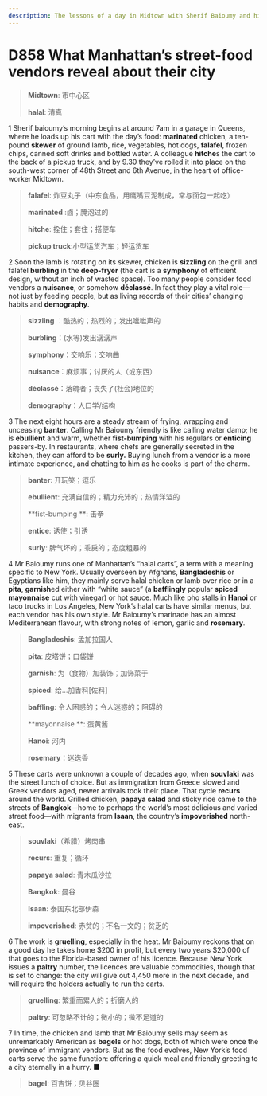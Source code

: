 ```yaml
---
description: The lessons of a day in Midtown with Sherif Baioumy and his halal cart
---
```


# D858 What Manhattan’s street-food vendors reveal about their city
> **Midtown**: 市中心区
 > 
> **halal**: 清真
 > 


1 Sherif baioumy’s morning begins at around 7am in a garage in Queens, where he loads up his cart with the day’s food: **marinated** chicken, a ten-pound **skewer** of ground lamb, rice, vegetables, hot dogs, **falafel**, frozen chips, canned soft drinks and bottled water. A colleague **hitche**s the cart to the back of a pickup truck, and by 9.30 they’ve rolled it into place on the south-west corner of 48th Street and 6th Avenue, in the heart of office-worker Midtown.

> **falafel**: 炸豆丸子（中东食品，用鹰嘴豆泥制成，常与面包一起吃）
>
> **marinated** :卤；腌泡过的
>
> **hitche**: 拴住；套住；搭便车
>
> **pickup truck**:小型运货汽车；轻运货车
>

2 Soon the lamb is rotating on its skewer, chicken is **sizzling** on the grill and falafel **burbling** in the **deep-fryer** (the cart is a **symphony** of efficient design, without an inch of wasted space). Too many people consider food vendors a **nuisance**, or somehow **déclassé**. In fact they play a vital role—not just by feeding people, but as living records of their cities’ changing habits and **demography**.

> **sizzling** ：酷热的；热烈的；发出咝咝声的
>
> **burbling**：(水等)发出潺潺声
>
> **symphony**：交响乐；交响曲
>
> **nuisance**：麻烦事；讨厌的人（或东西）
>
> **déclassé**：落魄者；丧失了(社会)地位的
>
> **demography**：人口学/结构
>

3 The next eight hours are a steady stream of frying, wrapping and unceasing **banter**. Calling Mr Baioumy friendly is like calling water damp; he is **ebullient** and warm, whether **fist-bumping** with his regulars or **enticing** passers-by. In restaurants, where chefs are generally secreted in the kitchen, they can afford to be **surly.** Buying lunch from a vendor is a more intimate experience, and chatting to him as he cooks is part of the charm.

> **banter**: 开玩笑；逗乐
>
> **ebullient**: 充满自信的；精力充沛的；热情洋溢的
>
> **fist-bumping **: 击拳
>
> **entice**: 诱使；引诱
>
> **surly**: 脾气坏的；乖戾的；态度粗暴的
>

4 Mr Baioumy runs one of Manhattan’s “halal carts”, a term with a meaning specific to New York. Usually overseen by Afghans, **Bangladeshis** or Egyptians like him, they mainly serve halal chicken or lamb over rice or in a **pita**, **garnish**ed either with “white sauce” (a **bafflingly** popular **spiced** **mayonnaise** cut with vinegar) or hot sauce. Much like pho stalls in **Hanoi** or taco trucks in Los Angeles, New York’s halal carts have similar menus, but each vendor has his own style. Mr Baioumy’s marinade has an almost Mediterranean flavour, with strong notes of lemon, garlic and **rosemary**.

> **Bangladeshis**: 孟加拉国人
>
> **pita**: 皮塔饼；口袋饼
>
> **garnish**: 为（食物）加装饰；加饰菜于
>
> **spiced**: 给…加香料[佐料]
>
> **baffling**: 令人困惑的；令人迷惑的；阻碍的
>
> **mayonnaise **: 蛋黄酱
>
> **Hanoi**: 河内
>
> **rosemary**：迷迭香
>

5 These carts were unknown a couple of decades ago, when **souvlaki** was the street lunch of choice. But as immigration from Greece slowed and Greek vendors aged, newer arrivals took their place. That cycle **recurs** around the world. Grilled chicken, **papaya salad** and sticky rice came to the streets of **Bangkok**—home to perhaps the world’s most delicious and varied street food—with migrants from **Isaan**, the country’s **impoverished** north-east.

> **souvlaki**（希腊）烤肉串
>
> **recurs**: 重复；循环
>
> **papaya salad**: 青木瓜沙拉
>
> **Bangkok**: 曼谷
>
> **Isaan**: 泰国东北部伊森
>
> **impoverished**: 赤贫的；不名一文的；贫乏的
>

6 The work is **gruelling**, especially in the heat. Mr Baioumy reckons that on a good day he takes home $200 in profit, but every two years $20,000 of that goes to the Florida-based owner of his licence. Because New York issues a **paltry** number, the licences are valuable commodities, though that is set to change: the city will give out 4,450 more in the next decade, and will require the holders actually to run the carts.

> **gruelling**: 繁重而累人的；折磨人的
>
> **paltry**: 可忽略不计的；微小的；微不足道的
>

7 In time, the chicken and lamb that Mr Baioumy sells may seem as unremarkably American as **bagels** or hot dogs, both of which were once the province of immigrant vendors. But as the food evolves, New York’s food carts serve the same function: offering a quick meal and friendly greeting to a city eternally in a hurry. ■

> **bagel**: 百吉饼；贝谷圈
>

